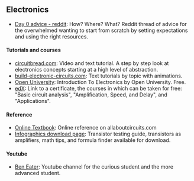 ## Electronics

- [Day 0 advice - reddit](https://www.reddit.com/r/AskElectronics/comments/voxa79/how_to_learn_electronics_for_the_overwhelmed/?rdt=49835): How? Where? What? Reddit thread of advice for the overwhelmed wanting to start from scratch by setting expectations and using the right resources.

####  Tutorials and courses
- [circuitbread.com](https://www.circuitbread.com/tutorials/series/introduction-to-electricity): Video and text tutorial. A step by step look at electronics concepts starting at a high level of abstraction.
- [build-electronic-circuits.com](https://www.build-electronic-circuits.com/basic-electronics/): Text tutorials by topic with animations.
- [Open University](https://www.open.edu/openlearn/science-maths-technology/an-introduction-electronics/content-section-0?active-tab=description-tab): Introduction To Electronics by Open University. Free.
- [edX](https://www.edx.org/xseries/mitx-circuits-and-electronics): Link to a certificate, the courses in which can be taken for free: "Basic circuit analysis", "Amplification, Speed, and Delay", and "Applications".

#### Reference
- [Online Textbook](https://www.allaboutcircuits.com/textbook/): Online reference on allaboutcircuits.com
- [Infographics download page](https://www.learnabout-electronics.org/Site/downloads.php): Transistor testing guide, transistors as amplifiers, math tips, and formula finder available for download.

#### Youtube
- [Ben Eater](https://www.youtube.com/watch?v=HyznrdDSSGM&list=PLowKtXNTBypGqImE405J2565dvjafglHU&index=3): Youtube channel for the curious student and the more advanced student.